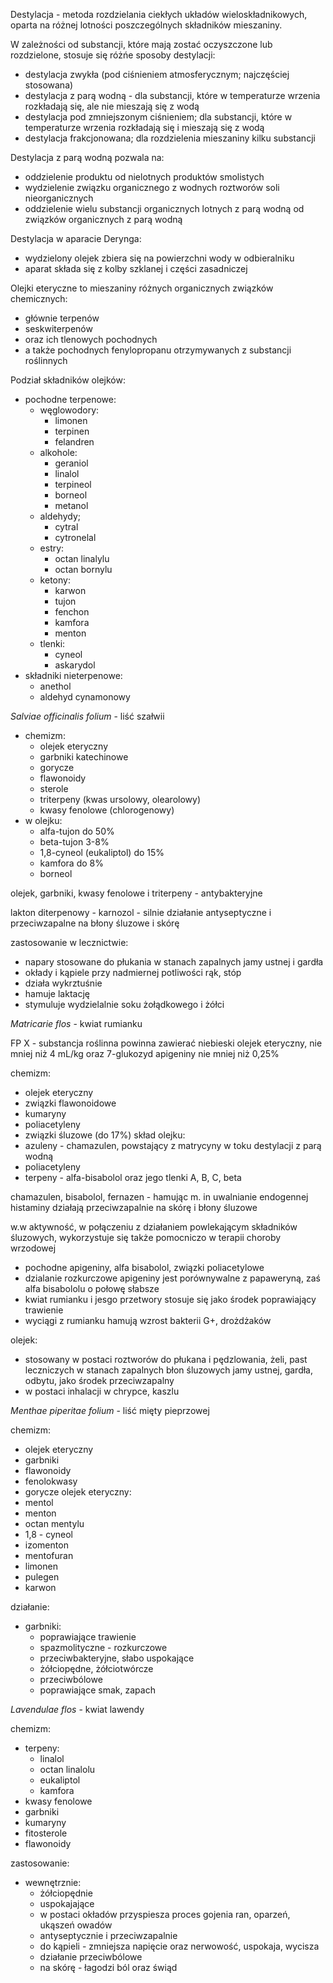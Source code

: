 Destylacja - metoda rozdzielania ciekłych układów wieloskładnikowych, oparta na różnej lotności poszczególnych składników mieszaniny.

W zależności od substancji, które mają zostać oczyszczone lub rozdzielone, stosuje się różńe sposoby destylacji:
- destylacja zwykła (pod ciśnieniem atmosferycznym; najczęściej stosowana)
- destylacja z parą wodną - dla substancji, które w temperaturze wrzenia rozkładają się, ale nie mieszają się z wodą
- destylacja pod zmniejszonym ciśnieniem; dla substancji, które w temperaturze wrzenia rozkładają się i mieszają się z wodą
- destylacja frakcjonowana; dla rozdzielenia mieszaniny kilku substancji

Destylacja z parą wodną pozwala na:
- oddzielenie produktu od nielotnych produktów smolistych
- wydzielenie związku organicznego z wodnych roztworów soli nieorganicznych
- oddzielenie wielu substancji organicznych lotnych z parą wodną od związków organicznych z parą wodną

Destylacja w aparacie Derynga:
- wydzielony olejek zbiera się na powierzchni wody w odbieralniku
- aparat składa się z kolby szklanej i części zasadniczej

Olejki eteryczne to mieszaniny różnych organicznych związków chemicznych:
- głównie terpenów
- seskwiterpenów
- oraz ich tlenowych pochodnych
- a także pochodnych fenylopropanu
otrzymywanych z substancji roślinnych

Podział składników olejków:
- pochodne terpenowe:
	- węglowodory:
		- limonen
		- terpinen
		- felandren
	- alkohole:
		- geraniol
		- linalol
		- terpineol
		- borneol
		- metanol
	- aldehydy;
		- cytral
		- cytronelal
	- estry:
		- octan linalylu
		- octan bornylu
	- ketony:
		- karwon
		- tujon
		- fenchon
		- kamfora
		- menton
	- tlenki:
		- cyneol
		- askarydol
- składniki nieterpenowe:
	- anethol
	- aldehyd cynamonowy

*Salviae officinalis folium* - liść szałwii
- chemizm:
	- olejek eteryczny
	- garbniki katechinowe
	- gorycze
	- flawonoidy
	- sterole
	- triterpeny (kwas ursolowy, olearolowy)
	- kwasy fenolowe (chlorogenowy)
- w olejku:
	- alfa-tujon do 50%
	- beta-tujon 3-8%
	- 1,8-cyneol (eukaliptol) do 15%
	- kamfora do 8%
	- borneol

olejek, garbniki, kwasy fenolowe i triterpeny - antybakteryjne

lakton diterpenowy - karnozol - silnie działanie antyseptyczne i przeciwzapalne na błony śluzowe i skórę

zastosowanie w lecznictwie:
- napary stosowane do płukania w stanach zapalnych jamy ustnej i gardła
- okłady i kąpiele przy nadmiernej potliwości rąk, stóp
- działa wykrztuśnie
- hamuje laktację
- stymuluje wydzielalnie soku żołądkowego i żółci

*Matricarie flos* - kwiat rumianku

FP X - substancja roślinna powinna zawierać niebieski olejek eteryczny, nie mniej niż 4 mL/kg oraz 7-glukozyd apigeniny nie mniej niż 0,25%

chemizm:
- olejek eteryczny
- związki flawonoidowe
- kumaryny
- poliacetyleny
- związki śluzowe (do 17%)
 skład olejku:
- azuleny - chamazulen, powstający z matrycyny w toku destylacji z parą wodną
- poliacetyleny
- terpeny - alfa-bisabolol oraz jego tlenki A, B, C, beta

chamazulen, bisabolol, fernazen - hamując m. in uwalnianie endogennej histaminy działają przeciwzapalnie na skórę i błony śluzowe

w.w aktywność, w połączeniu z działaniem powlekającym składników śluzowych, wykorzystuje się także pomocniczo w terapii choroby wrzodowej

- pochodne apigeniny, alfa bisabolol, związki poliacetylowe
- dzialanie rozkurczowe apigeniny jest porównywalne z papaweryną, zaś alfa bisabololu o połowę słabsze
- kwiat rumianku i jesgo przetwory stosuje się jako środek poprawiający trawienie
- wyciągi z rumianku hamują wzrost bakterii G+, drożdżaków

olejek:
- stosowany w postaci roztworów do płukana i pędzlowania, żeli, past leczniczych w stanach zapalnych błon śluzowych jamy ustnej, gardła, odbytu, jako środek przeciwzapalny
- w postaci inhalacji w chrypce, kaszlu

*Menthae piperitae folium* - liść mięty pieprzowej

chemizm:
- olejek eteryczny
- garbniki
- flawonoidy
- fenolokwasy
- gorycze
olejek eteryczny:
- mentol
- menton
- octan mentylu
- 1,8 - cyneol
- izomenton
- mentofuran
- limonen
- pulegen
- karwon

działanie:
- garbniki:
	- poprawiające trawienie
	- spazmolityczne - rozkurczowe
	- przeciwbakteryjne, słabo uspokające
	- żółciopędne, żółciotwórcze
	- przeciwbólowe
	- poprawiające smak, zapach

*Lavendulae flos* - kwiat lawendy

chemizm:
- terpeny:
	- linalol
	- octan linalolu
	- eukaliptol
	- kamfora
- kwasy fenolowe
- garbniki
- kumaryny
- fitosterole
- flawonoidy

zastosowanie:
- wewnętrznie:
	- żółciopędnie
	- uspokajające
	- w postaci okładów przyspiesza proces gojenia ran, oparzeń, ukąszeń owadów
	- antyseptycznie i przeciwzapalnie
	- do kąpieli - zmniejsza napięcie oraz nerwowość, uspokaja,  wycisza
	- działanie przeciwbólowe
	- na skórę - łagodzi ból oraz świąd